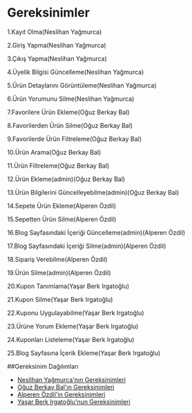 # Gereksinimler
1.Kayıt Olma(Neslihan Yağmurca)

2.Giriş Yapma(Neslihan Yağmurca)

3.Çıkış Yapma(Neslihan Yağmurca)

4.Üyelik Bilgisi Güncelleme(Neslihan Yağmurca)

5.Ürün Detaylarını Görüntüleme(Neslihan Yağmurca)

6.Ürün Yorumunu Silme(Neslihan Yağmurca)

7.Favorilere Ürün Ekleme(Oğuz Berkay Bal)

8.Favorilerden Ürün Silme(Oğuz Berkay Bal)

9.Favorilerde Ürün Filtreleme(Oğuz Berkay Bal)

10.Ürün Arama(Oğuz Berkay Bal)

11.Ürün Filtreleme(Oğuz Berkay Bal)

12.Ürün Ekleme(admin)(Oğuz Berkay Bal)

13.Ürün Bilgilerini Güncelleyebilme(admin)(Oğuz Berkay Bal)

14.Sepete Ürün Ekleme(Alperen Özdil)

15.Sepetten Ürün Silme(Alperen Özdil)

16.Blog Sayfasındaki İçeriği Güncelleme(admin)(Alperen Özdil)

17.Blog Sayfasındaki İçeriği Silme(admin)(Alperen Özdil)

18.Sipariş Verebilme(Alperen Özdil)

19.Ürün Silme(admin)(Alperen Özdil)

20.Kupon Tanımlama(Yaşar Berk Irgatoğlu)

21.Kupon Silme(Yaşar Berk Irgatoğlu)

22.Kuponu Uygulayabilme(Yaşar Berk Irgatoğlu)

23.Ürüne Yorum Ekleme(Yaşar Berk Irgatoğlu)

24.Kuponları Listeleme(Yaşar Berk Irgatoğlu)

25.Blog Sayfasına İçerik Ekleme(Yaşar Berk Irgatoğlu)

##Gereksinim Dağılımları
- [Neslihan Yağmurca'nın Gereksinimleri](https://github.com/nneslihanyy/BambiHermanos/blob/main/NeslihanYagmurcaGereksinimleri.md)
- [Oğuz Berkay Bal'ın Gereksinimleri](https://github.com/nneslihanyy/BambiHermanos/blob/main/OguzBerkayBalGereksinimleri.md)
- [Alperen Özdil'in Gereksinimleri](https://github.com/nneslihanyy/BambiHermanos/blob/main/AlperenOzdilGereksinimleri.md)
- [Yaşar Berk Irgatoğlu'nun Gereksinimleri](https://github.com/nneslihanyy/BambiHermanos/blob/main/YasarBerkIrgatogluGereksinimleri.md)
  
